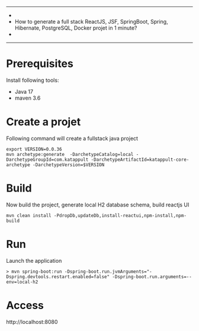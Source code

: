 
**********************************************************************************************************************
*
* How to generate a full stack ReactJS, JSF, SpringBoot, Spring, Hibernate, PostgreSQL, Docker projet in 1 minute?
*
**********************************************************************************************************************

# Prerequisites

Install following tools:

* Java 17
* maven 3.6

# Create a projet

Following command will create a fullstack java project

```
export VERSION=0.0.36
mvn archetype:generate  -DarchetypeCatalog=local -DarchetypeGroupId=com.katappult -DarchetypeArtifactId=katappult-core-archetype -DarchetypeVersion=$VERSION
```

# Build

Now build the project, generate local H2 database schema, build reactjs UI

```
mvn clean install -PdropDb,updateDb,install-reactui,npm-install,npm-build
```


# Run

Launch the application

```
> mvn spring-boot:run -Dspring-boot.run.jvmArguments="-Dspring.devtools.restart.enabled=false" -Dspring-boot.run.arguments=--env=local-h2
```


# Access

http://localhost:8080

